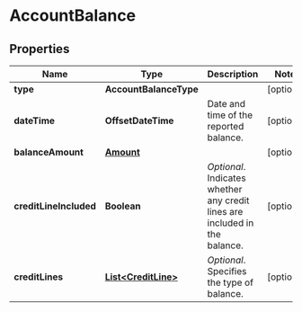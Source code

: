 

# AccountBalance


## Properties

Name | Type | Description | Notes
------------ | ------------- | ------------- | -------------
**type** | **AccountBalanceType** |  |  [optional]
**dateTime** | **OffsetDateTime** | Date and time of the reported balance. |  [optional]
**balanceAmount** | [**Amount**](Amount.md) |  |  [optional]
**creditLineIncluded** | **Boolean** | _Optional_. Indicates whether any credit lines are included in the balance. |  [optional]
**creditLines** | [**List&lt;CreditLine&gt;**](CreditLine.md) | _Optional_. Specifies the type of balance. |  [optional]



